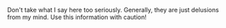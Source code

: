 Don't take what I say here too seriously.
Generally, they are just delusions from my mind.
Use this information with caution!